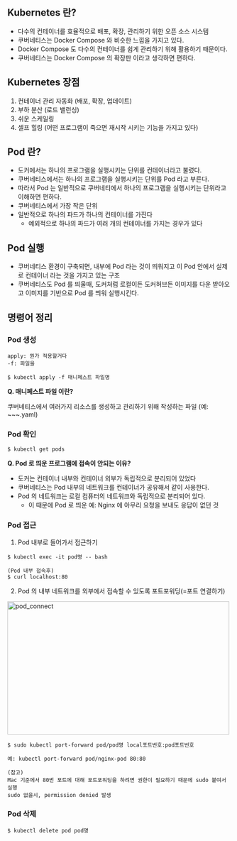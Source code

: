## Kubernetes 란?
- 다수의 컨테이너를 효율적으로 배포, 확장, 관리하기 위한 오픈 소스 시스템
- 쿠버네티스는 Docker Compose 와 비슷한 느낌을 가지고 있다. 
- Docker Compose 도 다수의 컨테이너를 
쉽게 관리하기 위해 활용하기 때문이다.
- 쿠버네티스는 Docker Compose 의 확장판 이라고 생각하면 편하다.


## Kubernetes 장점
1. 컨테이너 관리 자동화 (배포, 확장, 업데이트)
2. 부하 분산 (로드 밸런싱)
3. 쉬운 스케일링
4. 셀프 힐링 (어떤 프로그램이 죽으면 재시작 시키는 기능을 가지고 있다)


## Pod 란?
- 도커에서는 하나의 프로그램을 실행시키는 단위를 컨테이너라고 불렀다. 
- 쿠버네티스에서는 하나의 프로그램을 실행시키는 단위를 Pod 라고 부른다.
- 따라서 Pod 는 일반적으로 쿠버네티에서 하나의 프로그램을 실행시키는 단위라고 이해하면 편하다.
- 쿠버네티스에서 가장 작은 단위
- 일반적으로 하나의 파드가 하나의 컨테이너를 가진다
  - 예외적으로 하나의 파드가 여러 개의 컨테이너를 가지는 경우가 있다


## Pod 실행
- 쿠버네티스 환경이 구축되면, 내부에 Pod 라는 것이 띄워지고 이 Pod 안에서 실제로 컨테이너 라는 것을 가지고 있는 구조 
- 쿠버네티스도 Pod 를 띄울때, 도커처럼 로컬이든 도커허브든 이미지를 다운 받아오고 이미지를 기반으로 Pod 를 띄워 실행시킨다.


## 명령어 정리

### Pod 생성
~~~
apply: 뭔가 적용할거다
-f: 파일을

$ kubectl apply -f 매니페스트 파일명
~~~

**Q. 매니페스트 파일 이란?**

쿠버네티스에서 여러가지 리소스를 생성하고 관리하기 위해 작성하는 파일 (예: ~~~.yaml)

### Pod 확인
~~~
$ kubectl get pods
~~~

**Q. Pod 로 띄운 프로그램에 접속이 안되는 이유?**

- 도커는 컨테이너 내부와 컨테이너 외부가 독립적으로 분리되어 있었다
- 쿠버네티스는 Pod 내부의 네트워크를 컨테이너가 공유해서 같이 사용한다.
- Pod 의 네트워크는 로컬 컴퓨터의 네트워크와 독립적으로 분리되어 있다.
  - 이 때문에 Pod 로 띄운 예: Nginx 에 아무리 요청을 보내도 응답이 없던 것

### Pod 접근
1. Pod 내부로 들어가서 접근하기
~~~
$ kubectl exec -it pod명 -- bash

(Pod 내부 접속후)
$ curl localhost:80
~~~

2. Pod 의 내부 네트워크를 외부에서 접속할 수 있도록 포트포워딩(=포트 연결하기)

<img alt="pod_connect" height="300" width="500" src="https://github.com/user-attachments/assets/67f35bb0-341e-4bb4-a91b-f44d29a1e407"/>
<br>

~~~
$ sudo kubectl port-forward pod/pod명 local포트번호:pod포트번호

예: kubectl port-forward pod/nginx-pod 80:80

(참고)
Mac 기준에서 80번 포트에 대해 포트포워딩을 하려면 권한이 필요하기 때문에 sudo 붙여서 실행
sudo 없을시, permission denied 발생
~~~

### Pod 삭제
~~~
$ kubectl delete pod pod명
~~~
